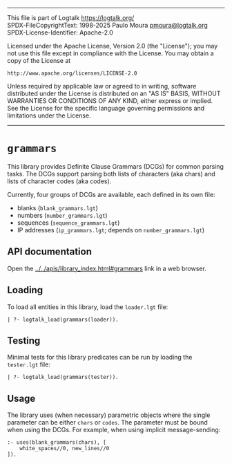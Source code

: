 ________________________________________________________________________

This file is part of Logtalk <https://logtalk.org/>  
SPDX-FileCopyrightText: 1998-2025 Paulo Moura <pmoura@logtalk.org>  
SPDX-License-Identifier: Apache-2.0

Licensed under the Apache License, Version 2.0 (the "License");
you may not use this file except in compliance with the License.
You may obtain a copy of the License at

    http://www.apache.org/licenses/LICENSE-2.0

Unless required by applicable law or agreed to in writing, software
distributed under the License is distributed on an "AS IS" BASIS,
WITHOUT WARRANTIES OR CONDITIONS OF ANY KIND, either express or implied.
See the License for the specific language governing permissions and
limitations under the License.
________________________________________________________________________


`grammars`
==========

This library provides Definite Clause Grammars (DCGs) for common parsing
tasks. The DCGs support parsing both lists of characters (aka chars) and
lists of character codes (aka codes).

Currently, four groups of DCGs are available, each defined in its own
file:

- blanks       (`blank_grammars.lgt`)
- numbers      (`number_grammars.lgt`)
- sequences    (`sequence_grammars.lgt`)
- IP addresses (`ip_grammars.lgt`; depends on `number_grammars.lgt`)


API documentation
-----------------

Open the [../../apis/library_index.html#grammars](../../apis/library_index.html#grammars)
link in a web browser.


Loading
-------

To load all entities in this library, load the `loader.lgt` file:

	| ?- logtalk_load(grammars(loader)).


Testing
-------

Minimal tests for this library predicates can be run by loading the
`tester.lgt` file:

	| ?- logtalk_load(grammars(tester)).


Usage
-----

The library uses (when necessary) parametric objects where the single
parameter can be either `chars` or `codes`. The parameter must be bound
when using the DCGs. For example, when using implicit message-sending:

	:- uses(blank_grammars(chars), [
		white_spaces//0, new_lines//0
	]).
